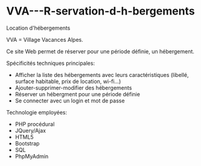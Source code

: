 # VVA---R-servation-d-h-bergements
Location d'hébergements

VVA = Village Vacances Alpes. 

Ce site Web permet de réserver pour une période définie, un hébergement. 

Spécificités techniques principales:
- Afficher la liste des hébergements avec leurs caractéristiques (libellé, surface habitable, prix de location, wi-fi...)
- Ajouter-supprimer-modifier des hébergements
- Réserver un hébergment pour une période définie
- Se connecter avec un login et mot de passe

Technologie employées:
- PHP procédural
- JQuery/Ajax
- HTML5
- Bootstrap
- SQL 
- PhpMyAdmin
